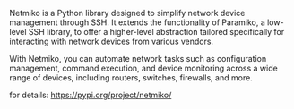 Netmiko is a Python library designed to simplify network device management through SSH. It extends the functionality of Paramiko, a low-level SSH library, to offer a higher-level abstraction tailored specifically for interacting with network devices from various vendors.

With Netmiko, you can automate network tasks such as configuration management, command execution, and device monitoring across a wide range of devices, including routers, switches, firewalls, and more.

for details:
https://pypi.org/project/netmiko/

